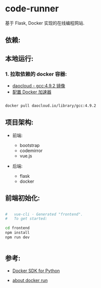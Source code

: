 # code-runner
基于 Flask, Docker 实现的在线编程网站.

## 依赖:





## 本地运行:

### 1. 拉取依赖的 docker 容器:

- [daocloud - gcc:4.9.2 镜像](https://hub.daocloud.io/repos/9bd717cf-7e5b-4943-843a-1c9104cb596f)
- [配置 Docker 加速器](https://www.daocloud.io/mirror#accelerator-doc)


```bash 

docker pull daocloud.io/library/gcc:4.9.2


```


## 项目架构:


- 前端:
    - bootstrap
    - codemirror
    - vue.js

- 后端:
    - flask
    - docker


## 前端初始化:

```bash

#   vue-cli · Generated "frontend".
#   To get started:
   
cd frontend
npm install
npm run dev



```

## 参考:

- [Docker SDK for Python](https://docker-py.readthedocs.io/en/stable/)

- [about docker run ](https://github.com/docker/docker-py/issues/933)






